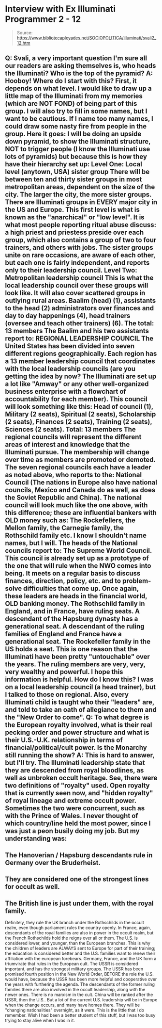 # Interview with Ex Illuminati Programmer 2 - 12

> Source: https://www.bibliotecapleyades.net/SOCIOPOLITICA/illuminati/svali2_12.htm

Q: Svali, a very important question I'm sure all our readers are
asking themselves is, who heads the Illuminati? Who is the top of
the pyramid?
A: Hooboy! Where do I start with this? First, it depends on what
level. I would like to draw up a little map of the Illuminati from
my memories (which are NOT FOND) of being part of this group. I will
also try to fill in some names, but I want to be cautious. If I name
too many names, I could draw some nasty fire from people in the
group. Here it goes:
I will be doing an upside down pyramid, to show the Illuminati
structure, NOT to trigger people (I know the Illuminati use lots of
pyramids) but because this is how they have their hierarchy set up:
Level One: Local level (anytown, USA)
sister group
There will be between ten and thirty
sister groups in most
metropolitan areas, dependent on the size of the city. The larger
the city, the more sister groups. There are Illuminati groups in
EVERY major city in the US and Europe. This first level is what is
known as the "anarchical" or "low level". It is what most people
reporting ritual abuse discuss: a high priest and priestess preside
over each group, which also contains a group of two to four
trainers, and others with jobs. The sister groups unite on rare
occasions, are aware of each other, but each one is fairly
independent, and reports only to their leadership council.
Level Two: Metropolitan leadership council
This is what the local leadership council over these groups will
look like. It will also cover scattered groups in outlying rural
areas.
Baalim (head) (1), assistants to the head (2) administrators over
finances and day to day happenings (4), head trainers (oversee and
teach other trainers) (6).
The total: 13 members
The Baalim and his two assistants report to:
REGIONAL LEADERSHIP COUNCIL
The United States has been divided into seven different regions
geographically. Each region has a 13 member leadership council that
coordinates with the local leadership councils (are you getting the
idea by now? The Illuminati are set up a lot like "Amway" or any
other well-organized business enterprise with a flowchart of
accountability for each member). This council will look something
like this:
Head of council (1), Military (2 seats), Spiritual (2 seats),
Scholarship (2 seats), Finances (2 seats), Training (2 seats),
Sciences (2 seats).
Total: 13 members
The regional councils will represent the different areas of interest
and knowledge that the Illuminati pursue. The membership will change
over time as members are promoted or demoted.
The seven regional councils each have a leader as noted above, who
reports to the:
National Council (The nations in Europe also have national councils,
Mexico and Canada do as well, as does the Soviet Republic and
China).
The national council will look much like the one above, with this
difference; these are influential bankers with OLD money such as:
The Rockefellers, the Mellon family, the Carnegie family, the
Rothschild family etc. I know I shouldn't name names, but I will.
The heads of the National councils report to:
The Supreme World Council.
This council is already set up as a prototype of the one that will
rule when the
NWO comes into being. It meets on a regular basis to
discuss finances, direction, policy, etc. and to problem-solve
difficulties that come up. Once again, these leaders are heads in
the financial world, OLD banking money. The
Rothschild family in
England, and in France, have ruling seats. A descendant of the
Hapsburg dynasty has a generational seat. A descendant of the ruling
families of England and France have a generational seat. The
Rockefeller family in the US holds a seat.
This is one reason that the Illuminati have been pretty
"untouchable" over the years. The ruling members are very, very,
very wealthy and powerful. I hope this information is helpful. How
do I know this? I was on a local leadership council (a head
trainer), but I talked to those on regional. Also, every Illuminati
child is taught who their "leaders" are, and told to take an oath of
allegiance to them and the "New Order to come".
Q: To what degree is the European royalty involved, what is their
real pecking order and power structure and what is their U.S.-U.K.
relationship in terms of financial/political/cult power. Is the
Monarchy still running the show?
A: This is hard to answer, but I'll try.
The Illuminati leadership
state that they are descended from royal bloodlines, as well as
unbroken occult heritage.
See, there were two definitions of "royalty" used.
Open royalty that
is currently seen now, and "hidden royalty" of royal lineage and
extreme occult power. Sometimes the two were concurrent, such as
with the Prince of Wales.
I never thought of which country/line held the most power, since I
was just a peon busily doing my job. But my understanding was:
-
The
Hanoverian / Hapsburg descendants rule in Germany over the Bruderheist.
-
They are considered one of the strongest lines for
occult as well.
-
The British line is just under them, with the royal
family.
-
Definitely, they rule the UK branch under the
Rothschilds in
the occult realm, even though parliament rules the country openly.
In France, again, descendants of the royal families are also in
power in the occult realm, but the French Rothschilds hold the
reigns over all or them. The U.S. is considered lower, and younger,
than the European branches. This is why the children of leaders are
ALWAYS sent to Europe for part of their training; the education is
considered better and the U.S. families want to renew their
affiliation with the european forebears.
Germany,
France, and the UK form a triumvirate that rules in the
European cult. The USSR is considered important, and has the
strongest military groups. The USSR has been promised fourth
position in the New World Order, BEFORE the role the U.S. would
have, because the USSR has been more helpful and cooperative over
the years with furthering the agenda.
The descendants of the former ruling families there are also
involved in the occult leadership, along with the newer ones. There
is no marxism in the cult. China will be ranked after the
USSR, then
the U.S.. But a lot of the current U.S. leadership will be in Europe
when the change occurs, and many have homes there. They will be
"changing nationalities" overnight, as it were. This is the little
that I do remember. Wish I had been a better student of this stuff,
but I was too busy trying to stay alive when I was in it.
